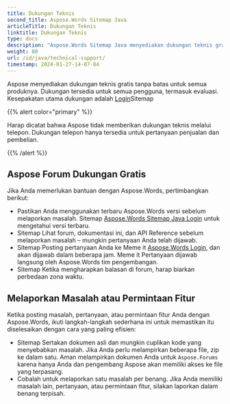 ```yaml
---
title: Dukungan Teknis
second_title: Aspose.Words Sitemap Java
articleTitle: Dukungan Teknis
linktitle: Dukungan Teknis
type: docs
description: "Aspose.Words Sitemap Java menyediakan dukungan teknis gratis yang tersedia untuk semua pengguna. Silakan laporkan pertanyaan, isu, atau permintaan fitur menggunakan Aspose Free Support Forum."
weight: 80
url: /id/java/technical-support/
timestamp: 2024-01-27-14-07-04
---
```


Aspose menyediakan dukungan teknis gratis tanpa batas untuk semua produknya. Dukungan tersedia untuk semua pengguna, termasuk evaluasi. Kesepakatan utama dukungan adalah [Login](https://forum.aspose.com/c/words/8)Sitemap

{{% alert color="primary" %}}

Harap dicatat bahwa Aspose tidak memberikan dukungan teknis melalui telepon. Dukungan telepon hanya tersedia untuk pertanyaan penjualan dan pembelian.

{{% /alert %}}

## Aspose Forum Dukungan Gratis

Jika Anda memerlukan bantuan dengan Aspose.Words, pertimbangkan berikut:

* Pastikan Anda menggunakan terbaru Aspose.Words versi sebelum melaporkan masalah. Sitemap [Aspose.Words Sitemap Java Login](https://releases.aspose.com/words/java/) untuk mengetahui versi terbaru.
* Sitemap Lihat forum, dokumentasi ini, dan API Reference sebelum melaporkan masalah – mungkin pertanyaan Anda telah dijawab.
* Sitemap Posting pertanyaan Anda ke Meme it [Aspose.Words Login](https://forum.aspose.com/c/words/8), dan akan dijawab dalam beberapa jam. Meme it Pertanyaan dijawab langsung oleh Aspose.Words tim pengembangan.
* Sitemap Ketika mengharapkan balasan di forum, harap biarkan perbedaan zona waktu.

## Melaporkan Masalah atau Permintaan Fitur

Ketika posting masalah, pertanyaan, atau permintaan fitur Anda dengan Aspose.Words, ikuti langkah-langkah sederhana ini untuk memastikan itu diselesaikan dengan cara yang paling efisien:

* Sitemap Sertakan dokumen asli dan mungkin cuplikan kode yang menyebabkan masalah. Jika Anda perlu melampirkan beberapa file, zip ke dalam satu. Aman melampirkan dokumen Anda untuk `Aspose.Forums` karena hanya Anda dan pengembang Aspose akan memiliki akses ke file yang terpasang.
* Cobalah untuk melaporkan satu masalah per benang. Jika Anda memiliki masalah lain, pertanyaan, atau permintaan fitur, silakan laporkan dalam benang terpisah.
